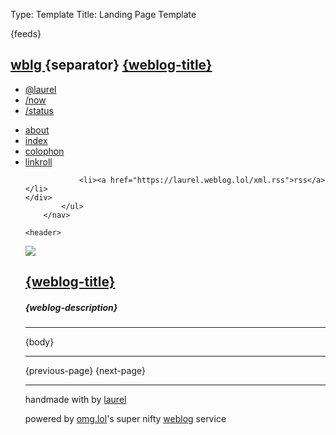 Type: Template
Title: Landing Page Template

<!DOCTYPE html>
<html lang="en">
<head>
<title>{weblog-title}</title>
<meta charset="utf-8">
<meta name="viewport" content="width=device-width, initial-scale=1">
{feeds}
<style>
@import url('https://static.omg.lol/type/font-honey.css');
@import url('https://static.omg.lol/type/font-lato-regular.css');
@import url('https://static.omg.lol/type/font-lato-bold.css');
@import url('https://static.omg.lol/type/font-lato-italic.css');
@import url('https://static.omg.lol/type/font-md-io.css');
@import url('https://static.omg.lol/type/fontawesome-free/css/all.css');
</style>
<link rel="stylesheet" href="https://laurel.weblog.lol/style.css">

<div class="top">
	<div class="left">
		<h2 class="top-title"><a href="https://laurel.weblog.lol">wblg </a>{separator} <span class="page-title"><a href="{location}">{weblog-title}</a></span></h2>
		</div>
	<div class="right">
		<i class="fa-solid fa-bars"></i>
	</div>
</div>


<div class="top-nav">
	<div class="left">
		<ul class="no-line">
<li><a href="https://laurel.omg.lol/">@laurel</a></li>
<li><a href="https://laurel.omg.lol/now">/now</a></li>
<li><a href="https://laurel.status.lol">/status</a></li>
	</ul>
	</div>
		<div class="right">	
		</div>
</div>	
		<nav>
			<ul>
				<li><a href="/about">about</a></li>
				<li><a href="/index">index</a></li>
				<li><a href="/colophon">colophon</a></li>
				<li><a href="/linkroll">linkroll</a></li>

				<li><a href="https://laurel.weblog.lol/xml.rss">rss</a></li>
	</div>
			</ul>
		</nav>

	<header>

<div class="header-container">
		<div class="gradient-bg-circle">
			<img class="header-img" src="https://i.postimg.cc/9FZvWMzb/circle.png">
			</div>
	<h1 id="weblog-title" class="gradient"><a href="{base-path}">{weblog-title}</a></h1>
	<h5 class="description">{weblog-description}</h5>
	<hr class="divider"></hr>
</header>
</div>
</head>	

<main>

{body}
<hr class="post-spacing"></hr>

{previous-page}
{next-page}
<hr class="post-spacing"></hr>

</main>

<footer class="footer-main">
	<p>handmade with <i class="fa-solid fa-heart" style="color: var(--pink)"></i> by <a href="https://laurel.omg.lol">laurel</a></p>
	<p>powered by <a href="https://home.omg.lol/referred-by/laurel">omg.lol</a>'s super nifty <a href="https://weblog.lol">weblog</a> service </p>
	</footer>

</body>
</html>
